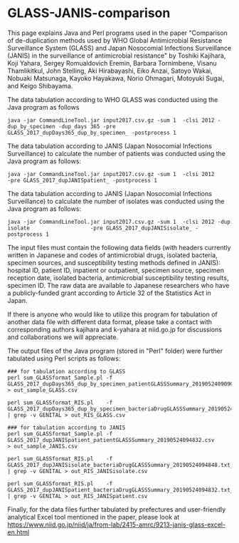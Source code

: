 # GLASS-JANIS-comparison
This page explains Java and Perl programs used in the paper "Comparison of de-duplication methods used by WHO Global Antimicrobial Resistance Surveillance System (GLASS) and Japan Nosocomial Infections Surveillance (JANIS) in the surveillance of antimicrobial resistance" by Toshiki Kajihara, Koji Yahara, Sergey Romualdovich Eremin, Barbara  Tornimbene, Visanu Thamlikitkul, John Stelling, Aki Hirabayashi, Eiko Anzai, Satoyo Wakai, Nobuaki Matsunaga, Kayoko Hayakawa, Norio Ohmagari, Motoyuki Sugai, and Keigo Shibayama. 



The data tabulation according to WHO GLASS was conducted using the Java program as follows

```
java -jar CommandLineTool.jar input2017.csv.gz -sum 1  -clsi 2012 -dup_by_specimen -dup_days 365 -pre GLASS_2017_dupDays365_dup_by_specimen_ -postprocess 1 
```



The data tabulation according to JANIS (Japan Nosocomial Infections Surveillance) to calculate the number of patients was conducted using the Java program as follows:

```
java -jar CommandLineTool.jar input2017.csv.gz -sum 1  -clsi 2012                                -pre GLASS_2017_dupJANISpatient_ -postprocess 1 
```



The data tabulation according to JANIS (Japan Nosocomial Infections Surveillance) to calculate the number of isolates was conducted using the Java program as follows:

```
java -jar CommandLineTool.jar input2017.csv.gz -sum 1  -clsi 2012 -dup isolate                   -pre GLASS_2017_dupJANISisolate_ -postprocess 1 
```



The input files must contain the following data fields (with headers currently written in Japanese and codes of antimicrobial drugs, isolated bacteria, specimen sources, and susceptibility testing methods defined in JANIS): hospital ID, patient ID, inpatient or outpatient, specimen source, specimen reception date, isolated bacteria, antimicrobial susceptibility testing results, specimen ID.  The raw data are available to Japanese researchers who have a publicly-funded grant according to Article 32 of the Statistics Act in Japan.



If there is anyone who would like to utilize this program for tabulation of another data file with different data format, please take a contact with corresponding authors kajihara and k-yahara at niid.go.jp for discussions and collaborations we will appreciate.



The output files of the Java program (stored in "Perl" folder) were further tabulated using Perl scripts as follows:

```
### for tabulation according to GLASS
perl sum_GLASSformat_Sample.pl -f GLASS_2017_dupDays365_dup_by_specimen_patientGLASSSummary_20190524090903.csv > out_sample_GLASS.csv

perl sum_GLASSformat_RIS.pl    -f GLASS_2017_dupDays365_dup_by_specimen_bacteriaDrugGLASSSummary_20190524090903.txt_REFINE.csv | grep -v GENITAL > out_RIS_GLASS.csv

### for tabulation according to JANIS
perl sum_GLASSformat_Sample.pl -f GLASS_2017_dupJANISpatient_patientGLASSSummary_20190524094832.csv            > out_sample_JANIS.csv

perl sum_GLASSformat_RIS.pl    -f GLASS_2017_dupJANISisolate_bacteriaDrugGLASSSummary_20190524094848.txt_REFINE.csv | grep -v GENITAL > out_RIS_JANISisolate.csv

perl sum_GLASSformat_RIS.pl    -f GLASS_2017_dupJANISpatient_bacteriaDrugGLASSSummary_20190524094832.txt_REFINE.csv | grep -v GENITAL > out_RIS_JANISpatient.csv
```


Finally, for the data files further tabulated by prefectures and user-friendly analytical Excel tool mentioned in the paper, please look at https://www.niid.go.jp/niid/ja/from-lab/2415-amrc/9213-janis-glass-excel-en.html